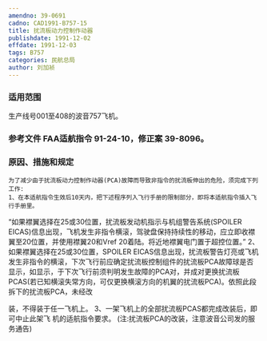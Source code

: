 ```yaml
---
amendno: 39-0691
cadno: CAD1991-B757-15
title: 扰流板动力控制作动器
publishdate: 1991-12-02
effdate: 1991-12-03
tags: B757
categories: 民航总局
author: 刘加祯
---
```


### 适用范围 
生产线号001至408的波音757飞机。

### 参考文件    FAA适航指令 91-24-10，修正案 39-8096。

### 原因、措施和规定 
    为了减少由于扰流板动力控制作动器(PCA)故障而导致非指令的扰流板伸出的危险，须完成下列工作: 
    1、在本适航指令生效后10天内，把下述程序列入飞行手册的限制部分，即将本适航指令插入飞行手册里。 
“如果襟翼选择在25或30位置，扰流板发动机指示与机组警告系统(SPOILER EICAS)信息出现，飞机发生非指令横滚，驾驶盘保持持续性的移动，应立即收襟翼至20位置，并使用襟翼20和Vref 20着陆。将近地襟翼电门置于超控位置。”
 2、如果襟翼选择在25或30位置，SPOILER EICAS信息出现，扰流板警告灯亮或飞机发生非指令的横滚，下次飞行前应确定扰流板控制组件的扰流板PCA故障球是否显示，如显示，于下次飞行前须判明发生故障的PCA对，并成对更换扰流板PCAS(若已知横滚失常方向，可仅更换横滚方向的机翼的扰流板PCA)。依照此段拆下的扰流板PCA，未经改
  
装，不得装于任一飞机上。     3、一架飞机上的全部扰流板PCAS都完成改装后，即可中止此架飞
机的适航指令要求。 (注:扰流板PCA的改装，注意波音公司发的服务通告)
